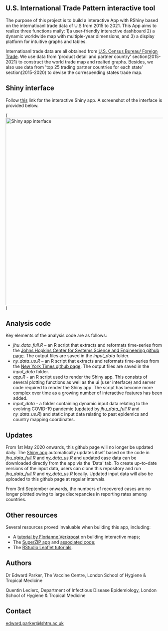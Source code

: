## U.S. International Trade Pattern interactive tool

The purpose of this project is to build a interactive App with RShiny based on the internatioanl trade data of U.S from 2015 to 2021.
This App aims to realize three functions maily:  1)a user‐friendly interactive dashboard 2) a dynamic worldwide map with multiple-year dimensions, and 3) a display platform for intuitive graphs and tables.

Internatioanl trade data are all obtained from [U.S. Census Bureau/ Foreign Trade](https://www.census.gov/foreign-trade/data/index.html). We use data from 'product detail and partner country' section(2015-2021) to construct the world trade map and realted graphs. Besides, we also use data from 'top 25 trading partner countries for each state' section(2015-2020) to devise the correspending states trade map.   

## Shiny interface

Follow [this](https://vac-lshtm.shinyapps.io/ncov_tracker/) link for the interactive Shiny app. A screenshot of the interface is provided below.

(<img src="./golbal_trade_map.png" alt="Shiny app interface" style="width: 600px;"/>)

## Analysis code

Key elements of the analysis code are as follows:
- *jhu_data_full.R* – an R script that extracts and reformats time-series from the [Johns Hopkins Center for Systems Science and Engineering github page](https://github.com/CSSEGISandData/COVID-19/tree/master/csse_covid_19_data/csse_covid_19_time_series). The output files are saved in the *input_data* folder.
- *ny_data_us.R* – an R script that extracts and reformats time-series from the [New York Times github page](https://github.com/nytimes/covid-19-data). The output files are saved in the *input_data* folder.
- *app.R* - an R script used to render the Shiny app. This consists of several plotting functions as well as the ui (user interface) and server code required to render the Shiny app. The script has become more complex over time as a growing number of interactive features has been added.
- *input_data* - a folder containing dynamic input data relating to the evolving COVID-19 pandemic (updated by *jhu_data_full.R* and  *ny_data_us.R*) and static input data relating to past epidemics and country mapping coordinates.

## Updates

From 1st May 2020 onwards, this github page will no longer be updated daily. The [Shiny app](https://vac-lshtm.shinyapps.io/ncov_tracker/) automatically updates itself based on the code in *jhu_data_full.R* and *ny_data_us.R* and updated case data can be downloaded directly from the app via the 'Data' tab. To create up-to-date versions of the input data, users can clone this repository and run *jhu_data_full.R* and *ny_data_us.R* locally. Updated input data will also be uploaded to this github page at regular intervals.

From 3rd September onwards, the numbers of recovered cases are no longer plotted owing to large discrepancies in reporting rates among countries.

## Other resources

Several resources proved invaluable when building this app, including:
- A [tutorial by Florianne Verkroost](https://rviews.rstudio.com/2019/10/09/building-interactive-world-maps-in-shiny/) on building interactive maps;
- The [SuperZIP app](https://shiny.rstudio.com/gallery/superzip-example.html) and [associated code](https://github.com/rstudio/shiny-examples/tree/master/063-superzip-example);
- The [RStudio Leaflet tutorials](https://rstudio.github.io/leaflet/).

## Authors
Dr Edward Parker, The Vaccine Centre, London School of Hygiene & Tropical Medicine

Quentin Leclerc, Department of Infectious Disease Epidemiology, London School of Hygiene & Tropical Medicine

## Contact
edward.parker@lshtm.ac.uk
